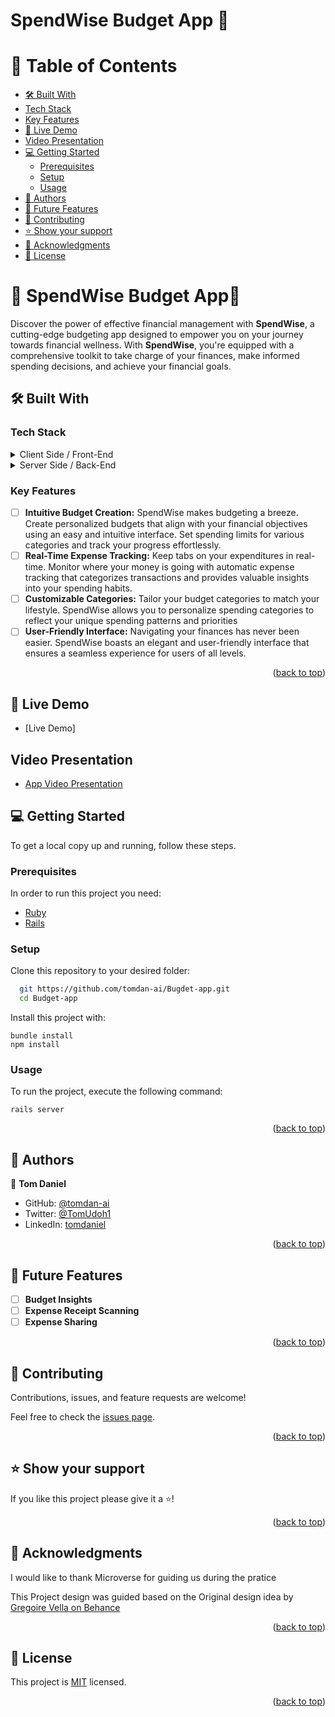 <a name="readme-top"></a>
<!-- TABLE OF CONTENTS -->
# SpendWise Budget App 🧮

# 📗 Table of Contents
  - [🛠️ Built With ](#-built-with-)
  - [Tech Stack ](#tech-stack-)
  - [Key Features ](#key-features-)
  - [🚀 Live Demo ](#-live-demo-)
  - [Video Presentation ](#video-presentation-)
  - [💻 Getting Started ](#-getting-started-)
    - [Prerequisites](#prerequisites)
    - [Setup](#setup)
    - [Usage](#usage)
  - [👥 Authors ](#-authors-)
  - [🔭 Future Features ](#-future-features-)
  - [🤝 Contributing ](#-contributing-)
  - [⭐ Show your support ](#️-show-your-support-)
  - [🙏 Acknowledgments ](#-acknowledgments-)
  - [📝 License ](#-license-)

<!-- PROJECT DESCRIPTION -->

# 📖 SpendWise Budget App🧮 <a name="about-project"></a>

Discover the power of effective financial management with **SpendWise**, a cutting-edge budgeting app designed to empower you on your journey towards financial wellness. With **SpendWise**, you're equipped with a comprehensive toolkit to take charge of your finances, make informed spending decisions, and achieve your financial goals.

## 🛠️ Built With <a name="built-with"></a>

### Tech Stack <a name="tech-stack"></a>

<details>
  <summary>Client Side / Front-End</summary>
  <ul>
    <li><a href="https://https://https://gorails.com/">Ruby on Rails</a></li>
    <li><a href="https://www.w3.org/Style/CSS/">CSS</a></li>
  </ul>
</details>

<details>
  <summary>Server Side / Back-End</summary>
  <ul>
    <li><a href="https://postgresql.org/">PostgreSQL</a></li>
    <li><a href="https://render.com/">Render</a></li>
    <li><a href="https://https://gorails.com/">Rails</a></li>
  </ul>
</details>

<!-- Features -->

### Key Features <a name="key-features"></a>

- [ ] **Intuitive Budget Creation:** SpendWise makes budgeting a breeze. Create personalized budgets that align with your financial objectives using an easy and intuitive interface. Set spending limits for various categories and track your progress effortlessly.
- [ ] **Real-Time Expense Tracking:** Keep tabs on your expenditures in real-time. Monitor where your money is going with automatic expense tracking that categorizes transactions and provides valuable insights into your spending habits.
- [ ] **Customizable Categories:** Tailor your budget categories to match your lifestyle. SpendWise allows you to personalize spending categories to reflect your unique spending patterns and priorities
- [ ] **User-Friendly Interface:** Navigating your finances has never been easier. SpendWise boasts an elegant and user-friendly interface that ensures a seamless experience for users of all levels.

<p align="right">(<a href="#readme-top">back to top</a>)</p>

<!-- LIVE DEMO -->

## 🚀 Live Demo <a name="live-demo"></a>

- [Live Demo]

<!-- Presentation -->

## Video Presentation <a name="video"></a>

- [App Video Presentation](https://drive.google.com/file/d/15HTgbOawWQ1frU9IPn8S84AnoNliqAYK/view?usp=sharing)

<!-- GETTING STARTED -->

## 💻 Getting Started <a name="getting-started"></a>

To get a local copy up and running, follow these steps.

### Prerequisites

In order to run this project you need:

- [Ruby](https://www.ruby-lang.org/en/)
- [Rails](https://rubyonrails.org/)

### Setup

Clone this repository to your desired folder:

```sh
  git https://github.com/tomdan-ai/Bugdet-app.git
  cd Budget-app
```

<!-- ### Install -->

Install this project with:

```
bundle install
npm install

```

### Usage

To run the project, execute the following command:

```
rails server
```

<p align="right">(<a href="#readme-top">back to top</a>)</p>

<!-- AUTHORS -->

## 👥 Authors <a name="authors"></a>

👤 **Tom Daniel**

- GitHub: [@tomdan-ai](https://github.com/tomdan-ai)
- Twitter: [@TomUdoh1](https://twitter.com/TomUdoh1)
- LinkedIn: [tomdaniel](https://www.linkedin.com/in/tomudoh)

<p align="right">(<a href="#readme-top">back to top</a>)</p>

<!-- FUTURE FEATURES -->

## 🔭 Future Features <a name="future-features"></a>

- [ ] **Budget Insights**
- [ ] **Expense Receipt Scanning**
- [ ] **Expense Sharing**

<p align="right">(<a href="#readme-top">back to top</a>)</p>

<!-- CONTRIBUTING -->

## 🤝 Contributing <a name="contributing"></a>

Contributions, issues, and feature requests are welcome!

Feel free to check the [issues page](../../issues/).

<p align="right">(<a href="#readme-top">back to top</a>)</p>

<!-- SUPPORT -->

## ⭐ Show your support <a name="support"></a>

If you like this project please give it a ⭐!

<p align="right">(<a href="#readme-top">back to top</a>)</p>

<!-- ACKNOWLEDGEMENTS -->

## 🙏 Acknowledgments <a name="acknowledgements"></a>

I would like to thank Microverse for guiding us during the pratice

This Project design was guided based on the Original design idea by [Gregoire Vella on Behance](https://www.behance.net/gregoirevella)

<p align="right">(<a href="#readme-top">back to top</a>)</p>

<!-- LICENSE -->

## 📝 License <a name="license"></a>

This project is [MIT](./LICENSE) licensed.

<p align="right">(<a href="#readme-top">back to top</a>)</p>
